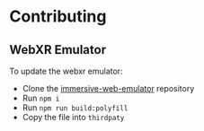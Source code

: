 # Contributing

## WebXR Emulator

To update the webxr emulator:
* Clone the [immersive-web-emulator](https://github.com/meta-quest/immersive-web-emulator) repository
* Run `npm i`
* Run `npm run build:polyfill`
* Copy the file into `thirdpaty`
